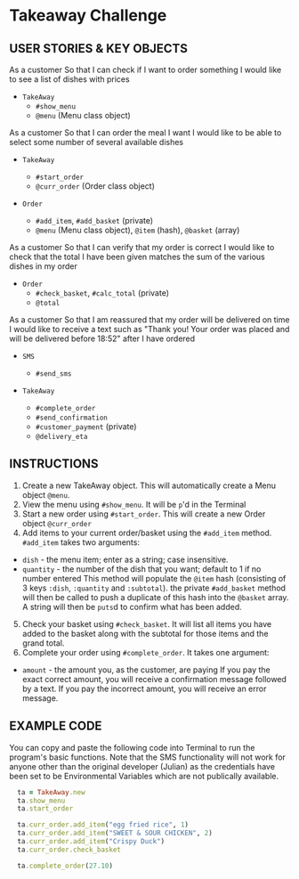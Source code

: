 Takeaway Challenge
==================

**USER STORIES & KEY OBJECTS**
-------
As a customer
So that I can check if I want to order something
I would like to see a list of dishes with prices
* `TakeAway`
  * `#show_menu`
  * `@menu` (Menu class object)

As a customer
So that I can order the meal I want
I would like to be able to select some number of several available dishes
* `TakeAway`
  * `#start_order`
  * `@curr_order` (Order class object)

* `Order`
  * `#add_item`, `#add_basket` (private)
  * `@menu` (Menu class object), `@item` (hash), `@basket` (array)

As a customer
So that I can verify that my order is correct
I would like to check that the total I have been given matches the sum of the various dishes in my order
* `Order`
  * `#check_basket`, `#calc_total` (private)
  * `@total`

As a customer
So that I am reassured that my order will be delivered on time
I would like to receive a text such as "Thank you! Your order was placed and will be delivered before 18:52" after I have ordered
* `SMS`
  * `#send_sms`

* `TakeAway`
  * `#complete_order`
  * `#send_confirmation`
  * `#customer_payment` (private)
  * `@delivery_eta`

**INSTRUCTIONS**
-------
1. Create a new TakeAway object. This will automatically create a Menu object `@menu`.
2. View the menu using `#show_menu`. It will be `p`'d in the Terminal
3. Start a new order using `#start_order`. This will create a new Order object `@curr_order`
4. Add items to your current order/basket using the `#add_item` method. `#add_item` takes two arguments:
  * `dish` - the menu item; enter as a string; case insensitive.
  * `quantity` - the number of the dish that you want; default to 1 if no number entered
  This method will populate the `@item` hash (consisting of 3 keys `:dish`, `:quantity` and `:subtotal`). the private `#add_basket` method will then be called to push a duplicate of this hash into the `@basket` array. A string will then be `puts`d to confirm what has been added.
5. Check your basket using `#check_basket`. It will list all items you have added to the basket along with the subtotal for those items and the grand total.
6. Complete your order using `#complete_order`. It takes one argument:
  * `amount` - the amount you, as the customer, are paying
  If you pay the exact correct amount, you will receive a confirmation message followed by a text.
  If you pay the incorrect amount, you will receive an error message.

**EXAMPLE CODE**
-------
You can copy and paste the following code into Terminal to run the program's basic functions. Note that the SMS functionality will not work for anyone other than the original developer (Julian) as the credentials have been set to be Environmental Variables which are not publically available.
``` Ruby
  ta = TakeAway.new
  ta.show_menu
  ta.start_order

  ta.curr_order.add_item("egg fried rice", 1)
  ta.curr_order.add_item("SWEET & SOUR CHICKEN", 2)
  ta.curr_order.add_item("Crispy Duck")
  ta.curr_order.check_basket

  ta.complete_order(27.10)
```
